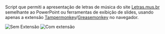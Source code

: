 Script que permiti a apresentação de letras de música do site [Letras.mus.br](https://www.letras.mus.br/) semelhante ao PowerPoint ou ferramentas de exibição de slides, usando apenas a extensão [Tampermonkey](https://chrome.google.com/webstore/detail/tampermonkey/dhdgffkkebhmkfjojejmpbldmpobfkfo?hl=pt-BR)/[Greasemonkey](https://addons.mozilla.org/pt-BR/firefox/addon/greasemonkey/) no navegador.

![Sem Extensão](https://user-images.githubusercontent.com/35195646/67626642-73fd4500-f824-11e9-9e3f-07445834f4a4.png)
![Com extensão](https://user-images.githubusercontent.com/35195646/67626731-1ff36000-f826-11e9-8a9a-05fb2e562fe4.png)
